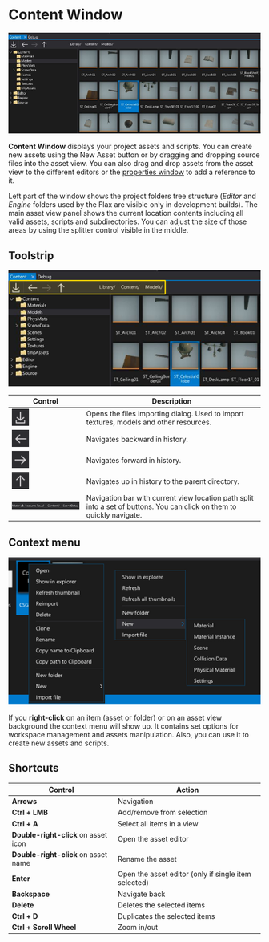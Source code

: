 # Content Window

![Content Window](media/content-window.jpg)

**Content Window** displays your project assets and scripts. You can create new assets using the New Asset button or by dragging and dropping source files into the asset view. You can also drag and drop assets from the asset view to the different editors or the [properties window](properties-window.md) to add a reference to it.

Left part of the window shows the project folders tree structure (*Editor* and *Engine* folders used by the Flax are visible only in development builds). The main asset view panel shows the current location contents including all valid assets, scripts and subdirectories. You can adjust the size of those areas by using the splitter control visible in the middle.

## Toolstrip

![Content Window Toolstrip](media/content-window-toolstrip.jpg)

| Control | Description |
|--------|--------|
| ![Import](media/content-window-toolstrip-1.png) | Opens the files importing dialog. Used to import textures, models and other resources. |
| ![Import](media/content-window-toolstrip-2.png) | Navigates backward in history. |
| ![Import](media/content-window-toolstrip-3.png) | Navigates forward in history. |
| ![Import](media/content-window-toolstrip-4.png) | Navigates up in history to the parent directory. |
| ![Import](media/content-window-toolstrip-0.png) | Navigation bar with current view location path split into a set of buttons. You can click on them to quickly navigate. |

## Context menu

![Context Menu](media/content-window-context-menu.jpg)

If you **right-click** on an item (asset or folder) or on an asset view background the context menu will show up.
It contains set options for workspace management and assets manipulation.
Also, you can use it to create new assets and scripts.

## Shortcuts

| Control | Action |
|--------|--------|
| **Arrows** | Navigation |
| **Ctrl + LMB** | Add/remove from selection |
| **Ctrl + A** | Select all items in a view |
| **Double-right-click** on asset icon | Open the asset editor |
| **Double-right-click** on asset name | Rename the asset |
| **Enter** | Open the asset editor (only if single item selected) |
| **Backspace** | Navigate back |
| **Delete** | Deletes the selected items |
| **Ctrl + D** | Duplicates the selected items |
| **Ctrl + Scroll Wheel** | Zoom in/out |

